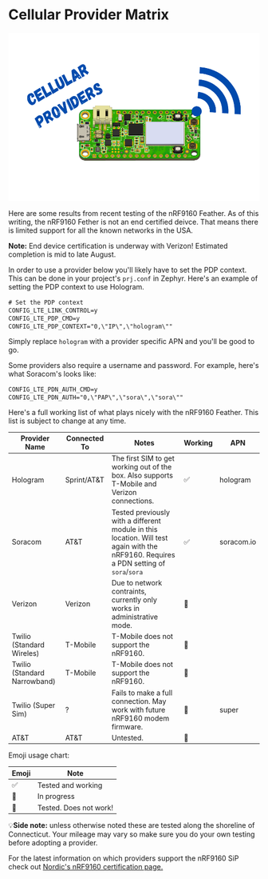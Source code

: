# Cellular Provider Matrix

![Cellular](img/cellular.png)

Here are some results from recent testing of the nRF9160 Feather. As of this writing, the nRF9160 Fether is not an end certified deivce. That means there is limited support for all the known networks in the USA.

**Note:** End device certification is underway with Verizon! Estimated completion is mid to late August.

In order to use a provider below you'll likely have to set the PDP context. This can be done in your project's `prj.conf` in Zephyr. Here's an example of setting the PDP context to use Hologram.

```
# Set the PDP context
CONFIG_LTE_LINK_CONTROL=y
CONFIG_LTE_PDP_CMD=y
CONFIG_LTE_PDP_CONTEXT="0,\"IP\",\"hologram\""
```

Simply replace `hologram` with a provider specific APN and you'll be good to go.

Some providers also require a username and password. For example, here's what Soracom's looks like:

```
CONFIG_LTE_PDN_AUTH_CMD=y
CONFIG_LTE_PDN_AUTH="0,\"PAP\",\"sora\",\"sora\""
```

Here's a full working list of what plays nicely with the nRF9160 Feather. This list is subject to change at any time.

| Provider Name                | Connected To | Notes                                                                                                                                 | Working | APN        |
| ---------------------------- | ------------ | ------------------------------------------------------------------------------------------------------------------------------------- | ------- | ---------- |
| Hologram                     | Sprint/AT&T  | The first SIM to get working out of the box. Also supports T-Mobile and Verizon connections.                                          | ✅       | hologram   |
| Soracom                      | AT&T         | Tested previously with a different module in this location. Will test again with the nRF9160. Requires a PDN setting of `sora`/`sora` | ✅       | soracom.io |
| Verizon                      | Verizon      | Due to network contraints, currently only works in administrative mode.                                                               | 🔶       |            |
| Twilio (Standard Wireles)    | T-Mobile     | T-Mobile does not support the nRF9160.                                                                                                | 🔴       |            |
| Twilio (Standard Narrowband) | T-Mobile     | T-Mobile does not support the nRF9160.                                                                                                | 🔴       |            |
| Twilio (Super Sim)           | ?            | Fails to make a full connection. May work with future nRF9160 modem firmware.                                                              | 🔶       | super      |
| AT&T                         | AT&T         | Untested.                                                                                                                             | 🔶       |            |

Emoji usage chart:

| Emoji | Note                   |
| ----- | ---------------------- |
| ✅     | Tested and working     |
| 🔶     | In progress            |
| 🔴     | Tested. Does not work! |


💡**Side note:** unless otherwise noted these are tested along the shoreline of Connecticut. Your mileage may vary so make sure you do your own testing
before adopting a provider.

For the latest information on which providers support the nRF9160 SiP check out [Nordic's nRF9160 certification page.](https://www.nordicsemi.com/Products/Low-power-cellular-IoT/nRF9160-Certifications)